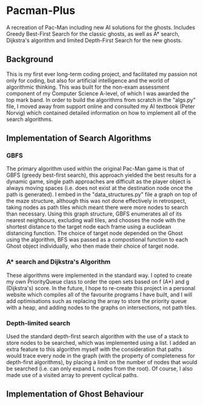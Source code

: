 # Pacman-Plus
A recreation of Pac-Man including new AI solutions for the ghosts. Includes Greedy Best-First Search for the classic ghosts, as well as A* search, Dijkstra's algorithm and limited Depth-First Search for the new ghosts.

## Background
This is my first ever long-term coding project, and facilitated my passion not only for coding, but also for artificial intelligence and the world of algorithmic thinking. This was built for the non-exam assessment component of my Computer Science A-level, of which I was awarded the top mark band. In order to build the algorithms from scratch in the "algs.py" file, I moved away from support online and consulted my AI textbook (Peter Norvig) which contained detailed information on how to implement all of the search algorithms.

## Implementation of Search Algorithms

### GBFS
The primary algorithm used within the original Pac-Man game is that of GBFS (greedy best-first search), this approach yielded the best results for a dynamic game, single path approaches are difficult as the player object is always moving spaces (i.e. does not exist at the destination node once the path is generated). I embed in the "data_structures.py" file a graph on top of the maze structure, although this was not done effectively in retrospect, taking nodes as path tiles which meant there were more nodes to search than necessary. Using this graph structure, GBFS enumerates all of its nearest neighbours, excluding wall tiles, and chooses the node with the shortest distance to the target node each frame using a euclidean distancing function. The choice of target node depended on the Ghost using the algorithm, BFS was passed as a compostional function to each Ghost object individually, who then made their choice of target node.

### A* search and Dijkstra's Algorithm
These algorithms were implemented in the standard way. I opted to create my own PriorityQueue class to order the open sets based on f (A*) and g (Dijkstra's) score. In the future, I hope to re-create this project in a personal website which compiles all of the favourite programs I have built, and I will add optimisations such as replacing the array to store the priority queue with a heap, and adding nodes to the graphs on intersections, not path tiles.

### Depth-limited search
Used the standard depth-first search algorithm with the use of a stack to store nodes to be searched, which was implemented using a list. I added an extra feature to this algorithm myself with the consideration that paths would trace every node in the graph (with the property of completeness for depth-first algorithms), by placing a limit on the number of nodes that would be searched (i.e. can only expand L nodes from the root). Of course, I also made use of a visited array to prevent cyclical paths. 

## Implementation of Ghost Behaviour
